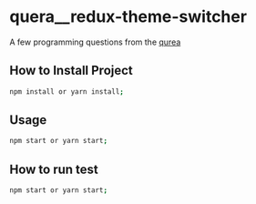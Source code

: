 # quera__redux-theme-switcher

A few programming questions from the [qurea](https://quera.ir/contest/assignments/32012/problems/107349)


## How to Install  Project
```bash
npm install or yarn install;
```
## Usage

```bash
npm start or yarn start;
```

## How to run test
```bash
npm start or yarn start;
```

